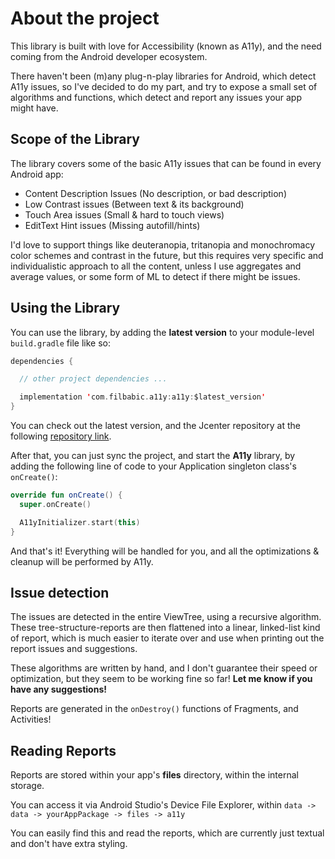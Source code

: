 # About the project

This library is built with love for Accessibility (known as A11y), and the need coming from the Android developer ecosystem.

There haven't been (m)any plug-n-play libraries for Android, which detect A11y issues, so I've decided to do my part, and try to expose a small set of algorithms and functions, which detect and report any issues your app might have.


## Scope of the Library

The library covers some of the basic A11y issues that can be found in every Android app:

- Content Description Issues (No description, or bad description)
- Low Contrast issues (Between text & its background)
- Touch Area issues (Small & hard to touch views)
- EditText Hint issues (Missing autofill/hints)

I'd love to support things like deuteranopia, tritanopia and monochromacy color schemes and contrast in the future, but this requires very specific and individualistic approach to all the content, unless I use aggregates and average values, or some form of ML to detect if there might be issues.

## Using the Library

You can use the library, by adding the **latest version** to your module-level `build.gradle` file like so:

```kotlin
dependencies {

  // other project dependencies ...

  implementation 'com.filbabic.a11y:a11y:$latest_version'
}
```

You can check out the latest version, and the Jcenter repository at the following [repository link](https://bintray.com/beta/#/filbabic/A11y/com.filbabic.a11y?tab=overview).

After that, you can just sync the project, and start the **A11y** library, by adding the following line of code to your Application singleton class's `onCreate()`:

```kotlin
override fun onCreate() {
  super.onCreate()

  A11yInitializer.start(this)
}
```

And that's it! Everything will be handled for you, and all the optimizations & cleanup will be performed by A11y.

## Issue detection

The issues are detected in the entire ViewTree, using a recursive algorithm. These tree-structure-reports are then flattened into a linear, linked-list kind of report, which is much easier to iterate over and use when printing out the report issues and suggestions.

These algorithms are written by hand, and I don't guarantee their speed or optimization, but they seem to be working fine so far! **Let me know if you have any suggestions!**

Reports are generated in the `onDestroy()` functions of Fragments, and Activities!

## Reading Reports

Reports are stored within your app's **files** directory, within the internal storage.

You can access it via Android Studio's Device File Explorer, within `data -> data -> yourAppPackage -> files -> a11y`

You can easily find this and read the reports, which are currently just textual and don't have extra styling.
